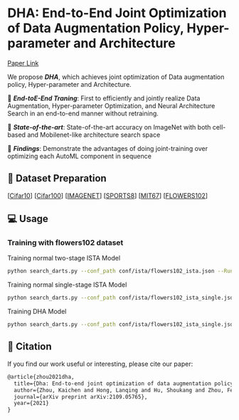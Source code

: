 # DHA: End-to-End Joint Optimization of Data Augmentation Policy, Hyper-parameter and Architecture

[Paper Link](https://arxiv.org/abs/2109.05765)

We propose ***DHA***, which achieves joint optimization of Data augmentation
policy, Hyper-parameter and Architecture.

🌟 ***End-toE-End Traning***: First to efficiently and jointly realize Data Augmentation, Hyper-parameter Optimization, and Neural Architecture Search in an
end-to-end manner without retraining.

🌟 ***State-of-the-art***: State-of-the-art accuracy on ImageNet with both cell-based and Mobilenet-like architecture search space

🌟 ***Findings***: Demonstrate the advantages of doing joint-training over optimizing each AutoML component in sequence

## 💾 Dataset Preparation
[[Cifar10](https://www.cs.toronto.edu/~kriz/cifar.html)]
[[Cifar100](https://www.cs.toronto.edu/~kriz/cifar.html)]
[[IMAGENET](https://image-net.org/download.php)]
[[SPORTS8](http://vision.stanford.edu/lijiali/event_dataset/)]
[[MIT67](http://web.mit.edu/torralba/www/indoor.html)]
[[FLOWERS102](https://www.robots.ox.ac.uk/~vgg/data/flowers/102/)]


## 💻 Usage

### Training with flowers102 dataset

Training normal two-stage ISTA Model
```bash
python search_darts.py --conf_path conf/ista/flowers102_ista.json --Running ista_nor
```

Training normal single-stage ISTA Model
```bash
python search_darts.py --conf_path conf/ista/flowers102_ista_single.json --Running ista_single_nor
```

Training DHA Model
```bash
python search_darts.py --conf_path conf/ista/flowers102_ista_single.json --Running ista_single_doal
```

## 📄 Citation

If you find our work useful or interesting, please cite our paper:

```latex
@article{zhou2021dha,
  title={Dha: End-to-end joint optimization of data augmentation policy, hyper-parameter and architecture},
  author={Zhou, Kaichen and Hong, Lanqing and Hu, Shoukang and Zhou, Fengwei and Ru, Binxin and Feng, Jiashi and Li, Zhenguo},
  journal={arXiv preprint arXiv:2109.05765},
  year={2021}
}
```
